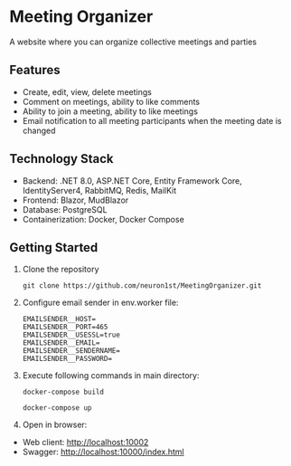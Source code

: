 # Meeting Organizer

A website where you can organize collective meetings and parties

## Features

- Create, edit, view, delete meetings
- Comment on meetings, ability to like comments
- Ability to join a meeting, ability to like meetings
- Email notification to all meeting participants when the meeting date is changed

## Technology Stack

- Backend: .NET 8.0, ASP.NET Core, Entity Framework Core, IdentityServer4, RabbitMQ, Redis, MailKit
- Frontend: Blazor, MudBlazor
- Database: PostgreSQL
- Containerization: Docker, Docker Compose

## Getting Started

1. Clone the repository
	```
	git clone https://github.com/neuron1st/MeetingOrganizer.git
	```

2. Configure email sender in env.worker file:
	```
	EMAILSENDER__HOST=
	EMAILSENDER__PORT=465
	EMAILSENDER__USESSL=true
	EMAILSENDER__EMAIL=
	EMAILSENDER__SENDERNAME=
	EMAILSENDER__PASSWORD=
	```

3. Execute following commands in main directory:
	```
	docker-compose build
	```
	```
	docker-compose up
	```

4. Open in browser:
- Web client: [http://localhost:10002](http://localhost:10002)
- Swagger: [http://localhost:10000/index.html](http://localhost:10000/index.html)

